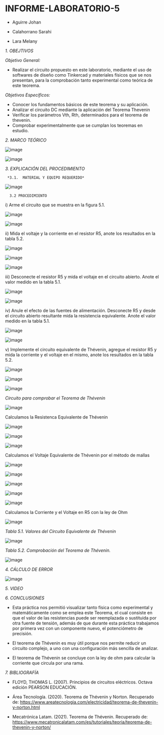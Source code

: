 # INFORME-LABORATORIO-5

- Aguirre Johan

- Calahorrano Sarahi

- Lara Melany

*1. OBEJTIVOS*

  *Objetivo General:*
  
  - Realizar el circuito propuesto en este laboratorio, mediante el uso de softwares de diseño como Tinkercad y materiales físicos que se nos presentan, para la comprobación tanto experimental como teórica de este teorema.  
  
  *Objetivos Específicos:*
  
  - Conocer los fundamentos básicos de este teorema y su aplicación.
  - Analizar el circuito DC mediante la aplicación del Teorema Thevenin 
  - Verificar los parámetros Vth, Rth, determinados para el teorema de thevenin.
  - Comprobar experimentalmente que se cumplan los teoremas en estudio. 

*2. MARCO TEÓRICO*

![image](https://user-images.githubusercontent.com/105020538/210938201-36c3b2f3-5a12-48aa-a7ee-6ac6a9acff8e.png) 

![image](https://user-images.githubusercontent.com/105020538/210938219-25b6c972-15f4-44b1-b250-9883230cc6e7.png)


*3.	EXPLICACIÓN DEL PROCEDIMIENTO*

     *3.1.  MATERIAL Y EQUIPO REQUERIDO*
     
  ![image](https://user-images.githubusercontent.com/105020538/210938639-ec189bd9-575c-4029-8abe-2998f982a1ef.png)
  
      3.2 PROCEDIMIENTO

i) Arme el circuito que se muestra en la figura 5.1. 

![image](https://user-images.githubusercontent.com/105020538/210938982-b83c361a-a9cb-49fc-a18c-123ca73e3736.png)

![image](https://user-images.githubusercontent.com/105020538/210939030-8c9f6d6f-902b-42f6-8fff-21b641515137.png)

ii) Mida el voltaje y la corriente en el resistor R5, anote los resultados en la tabla 5.2. 

![image](https://user-images.githubusercontent.com/105020538/210939073-9a664e3b-26f0-48c9-b187-c302cfb3cf43.png)

![image](https://user-images.githubusercontent.com/105020538/210939095-db8946b3-976d-4fb3-b1bd-582699cd9dec.png)

![image](https://user-images.githubusercontent.com/105020538/210939115-485db036-7cde-478b-86e6-cafc1d49f7b1.png)

iii) Desconecte el resistor R5 y mida el voltaje en el circuito abierto. Anote el valor medido en la tabla 5.1. 

![image](https://user-images.githubusercontent.com/105020538/210939148-427b5cdd-c143-479a-b61c-99edb2942fd8.png)

![image](https://user-images.githubusercontent.com/105020538/210939175-18d024b3-aeaf-4f98-b024-855d968be845.png)

iv) Anule el efecto de las fuentes de alimentación. Desconecte R5 y desde el circuito abierto resultante mida la resistencia equivalente. Anote el valor medido en la tabla 5.1. 

![image](https://user-images.githubusercontent.com/105020538/210939199-685902a8-cac1-4ee6-8d9a-b3f4d2b36fd3.png)

![image](https://user-images.githubusercontent.com/105020538/210939223-cdaa1aab-3670-44a5-9bee-725abcbf4406.png)

v) Implemente el circuito equivalente de Thévenin, agregue el resistor R5 y mida la corriente y el voltaje en el mismo, anote los resultados en la tabla 5.2. 

![image](https://user-images.githubusercontent.com/105020538/210939251-db054838-f28b-4c60-9b34-ff5407f3d162.png)

![image](https://user-images.githubusercontent.com/105020538/210939271-e2d5d05a-c682-458f-86a2-b095f1c812c5.png)

![image](https://user-images.githubusercontent.com/105020538/210939292-2c6c25fe-460d-43de-b24a-af2c9a97f7b5.png)

*Circuito para comprobar el Teorema de Thévenin*

![image](https://user-images.githubusercontent.com/105020538/210940378-5a19cbf3-3e11-4ebe-9ec7-e95348b2a57f.png)

Calculamos la Resistenca Equivalente de Thévenin

![image](https://user-images.githubusercontent.com/105020538/210940441-61298281-1fe2-4b18-9198-09810eadccf8.png)

![image](https://user-images.githubusercontent.com/105020538/210940468-20d06c89-721b-46ab-b8ed-45a934283a60.png)

![image](https://user-images.githubusercontent.com/105020538/210940507-838a5bb3-d086-4531-9591-813785232b08.png)

Calculamos el Voltaje Equivalente de Thévenin por el método de mallas 

![image](https://user-images.githubusercontent.com/105020538/210940553-c496b031-d445-4328-82ea-4862661e842a.png)

![image](https://user-images.githubusercontent.com/105020538/210940606-1ef0b1ae-195a-4126-a55a-0d62b26cb0ba.png)

![image](https://user-images.githubusercontent.com/105020538/210940635-61a677b8-16b2-4830-b21b-3578b8f1d9fe.png)

![image](https://user-images.githubusercontent.com/105020538/210940656-c36d4c3c-0a3e-4d38-be6b-0baf83ba2ad0.png)

![image](https://user-images.githubusercontent.com/105020538/210940676-9936aa39-6cd5-49aa-b45f-726331104575.png)

Calculamos la Corriente y el Voltaje en R5 con la ley de Ohm

![image](https://user-images.githubusercontent.com/105020538/210940786-b06ea8cd-6214-4090-b379-10890c868c3a.png)


*Tabla 5.1. Valores del Circuito Equivalente de Thévenin*

![image](https://user-images.githubusercontent.com/105020538/210939333-4e5f51ac-ddf5-4304-b408-42e9d3f550b0.png)

*Tabla 5.2. Comprobación del Teorema de Thévenin.*

![image](https://user-images.githubusercontent.com/105020538/210939378-b1a5b57e-e0d0-472a-9283-c394c4f19bb9.png)

*4. CÁLCULO DE ERROR* 

![image](https://user-images.githubusercontent.com/105020538/210939458-4efcf931-8d22-4c07-ae38-539d84c1967c.png)

*5. VIDEO*


*6. CONCLUSIONES* 

- Esta práctica nos permitió visualizar tanto física como experimental y matemáticamente como se emplea este Teorema, el cual consiste en que el valor de las resistencias puede ser reemplazada o sustituida por otra fuente de tensión, además de que durante esta práctica trabajamos por primera vez con un componente nuevo, el potenciómetro de precisión. 

- El teorema de Thévenin es muy útil porque nos permite reducir un circuito complejo, a uno con una configuración más sencilla de analizar. 

- El teorema de Thévenin se concluye con la ley de ohm para calcular la corriente que circula por una rama. 

*7. BIBLIOGRAFÍA*

- FLOYD, THOMAS L. (2007). Principios de circuitos eléctricos. Octava edición PEARSON EDUCACIÓN. 

- Área Tecnología. (2020). Teorema de Thévenin y Norton. Recuperado de: https://www.areatecnologia.com/electricidad/teorema-de-thevenin-y-norton.html  

- Mecatrónica Latam. (2021). Teorema de Thévenin. Recuperado de: https://www.mecatronicalatam.com/es/tutoriales/teoria/teorema-de-thevenin-y-norton/

